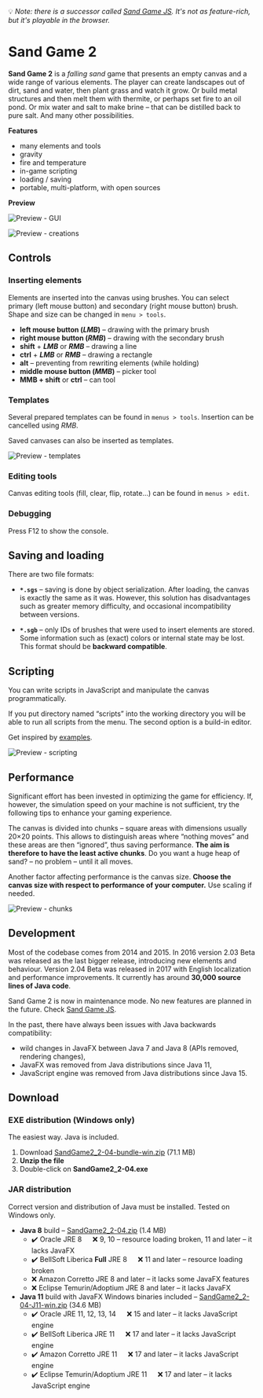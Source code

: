 
[prev-ui]: .github/preview-ui.png
[prev-creations]: .github/preview-creations.png
[prev-scripting]: .github/preview-scripting.png
[prev-templates]: .github/preview-templates.png
[prev-chunks]: .github/preview-chunks.png
[scripts]: /scripts
[sand-game-js]: https://github.com/Hartrik/sand-game-js

:bulb: *Note: there is a successor called [Sand Game JS][sand-game-js]. It's not as feature-rich, but it's playable in the browser.*

# Sand Game 2
**Sand Game 2** is a *falling sand* game that presents an empty canvas and a wide range of various elements.
The player can create landscapes out of dirt, sand and water, then plant grass and watch it grow.
Or build metal structures and then melt them with thermite, or perhaps set fire to an oil pond.
Or mix water and salt to make brine – that can be distilled back to pure salt.
And many other possibilities.

**Features**
- many elements and tools
- gravity
- fire and temperature
- in-game scripting
- loading / saving
- portable, multi-platform, with open sources

**Preview**

![Preview - GUI][prev-ui]

![Preview - creations][prev-creations]

## Controls

### Inserting elements

Elements are inserted into the canvas using brushes. You can select primary
(left mouse button) and secondary (right mouse button) brush.
Shape and size can be changed in `menu > tools`.

- **left mouse button (*LMB*)** – drawing with the primary brush
- **right mouse button (*RMB*)** – drawing with the secondary brush
- **shift** + ***LMB*** or ***RMB*** – drawing a line
- **ctrl** + ***LMB*** or ***RMB*** – drawing a rectangle
- **alt** – preventing from rewriting elements (while holding)
- **middle mouse button (*MMB*)** – picker tool
- **MMB + shift** or **ctrl** – can tool

### Templates

Several prepared templates can be found in `menus > tools`.
Insertion can be cancelled using *RMB*.

Saved canvases can also be inserted as templates.

![Preview - templates][prev-templates]

### Editing tools

Canvas editing tools (fill, clear, flip, rotate...) can be found in `menus > edit`.

### Debugging

Press F12 to show the console.

## Saving and loading

There are two file formats:

- **`*.sgs`** – saving is done by object serialization.
  After loading, the canvas is exactly the same as it was.
  However, this solution has disadvantages such as greater memory difficulty,
  and occasional incompatibility between versions.

- **`*.sgb`** – only IDs of brushes that were used to insert elements are stored.
  Some information such as (exact) colors or internal state may be lost.
  This format should be **backward compatible**.


## Scripting

You can write scripts in JavaScript and manipulate the canvas programmatically.

If you put directory named “scripts” into the working directory you will be able
to run all scripts from the menu. The second option is a build-in editor.

Get inspired by [examples][scripts].

![Preview - scripting][prev-scripting]


## Performance

Significant effort has been invested in optimizing the game for efficiency.
If, however, the simulation speed on your machine is not sufficient, try the following tips to enhance your gaming experience.

The canvas is divided into chunks – square areas with dimensions usually 20×20 points.
This allows to distinguish areas where “nothing moves” and these areas are then
“ignored”, thus saving performance. **The aim is therefore to have the least active chunks**.
Do you want a huge heap of sand? – no problem – until it all moves.

Another factor affecting performance is the canvas size.
**Choose the canvas size with respect to performance of your computer.**
Use scaling if needed.

![Preview - chunks][prev-chunks]


## Development
Most of the codebase comes from 2014 and 2015.
In 2016 version 2.03 Beta was released as the last bigger release, introducing new elements and behaviour.
Version 2.04 Beta was released in 2017 with English localization and performance improvements.
It currently has around **30,000 source lines of Java code**.

Sand Game 2 is now in maintenance mode. No new features are planned in the future.
Check [Sand Game JS](https://github.com/Hartrik/sand-game-js).

In the past, there have always been issues with Java backwards compatibility:
* wild changes in JavaFX between Java 7 and Java 8 (APIs removed, rendering changes),
* JavaFX was removed from Java distributions since Java 11,
* JavaScript engine was removed from Java distributions since Java 15.


## Download
### EXE distribution (Windows only)
The easiest way. Java is included.

1) Download [SandGame2_2-04-bundle-win.zip](https://github.com/Hartrik/Sand-Game-2/releases/download/2.04/SandGame2_2-04-bundle-win.zip) (71.1 MB)
2) **Unzip the file**
3) Double-click on **SandGame2_2-04.exe**

### JAR distribution
Correct version and distribution of Java must be installed. Tested on Windows only.

* **Java 8** build – [SandGame2_2-04.zip](https://github.com/Hartrik/Sand-Game-2/releases/download/2.04/SandGame2_2-04.zip) (1.4 MB)
  * :heavy_check_mark: Oracle JRE 8 &emsp; :x: 9, 10 – resource loading broken, 11 and later – it lacks JavaFX
  * :heavy_check_mark: BellSoft Liberica **Full** JRE 8 &emsp; :x: 11 and later – resource loading broken
  * :x: Amazon Corretto JRE 8 and later – it lacks some JavaFX features
  * :x: Eclipse Temurin/Adoptium JRE 8 and later – it lacks JavaFX
* **Java 11** build with JavaFX Windows binaries included – [SandGame2_2-04-J11-win.zip](https://github.com/Hartrik/Sand-Game-2/releases/download/2.04-J11-hotfix-2/SandGame2_2-04-J11-win.zip) (34.6 MB)
  * :heavy_check_mark: Oracle JRE 11, 12, 13, 14 &emsp; :x: 15 and later – it lacks JavaScript engine
  * :heavy_check_mark: BellSoft Liberica JRE 11 &emsp; :x: 17 and later – it lacks JavaScript engine
  * :heavy_check_mark: Amazon Corretto JRE 11 &emsp; :x: 17 and later – it lacks JavaScript engine
  * :heavy_check_mark: Eclipse Temurin/Adoptium JRE 11 &emsp; :x: 17 and later – it lacks JavaScript engine

